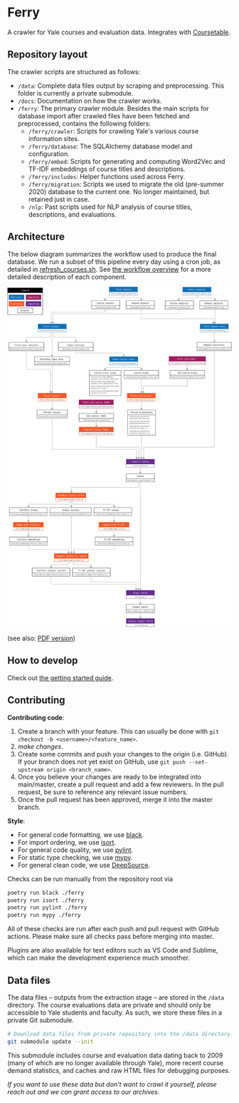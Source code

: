# Ferry

A crawler for Yale courses and evaluation data. Integrates with [Coursetable](https://github.com/coursetable/coursetable).

## Repository layout

The crawler scripts are structured as follows:

- `/data`: Complete data files output by scraping and preprocessing. This folder is currently a private submodule.
- `/docs`: Documentation on how the crawler works.
- `/ferry`: The primary crawler module. Besides the main scripts for database import after crawled files have been fetched and preprocessed, contains the following folders:
  - `/ferry/crawler`: Scripts for crawling Yale's various course information sites.
  - `/ferry/database`: The SQLAlchemy database model and configuration.
  - `/ferry/embed`: Scripts for generating and computing Word2Vec and TF-IDF embeddings of course titles and descriptions.
  - `/ferry/includes`: Helper functions used across Ferry.
  - `/ferry/migration`: Scripts we used to migrate the old (pre-summer 2020) database to the current one. No longer maintained, but retained just in case.
  - `/nlp`: Past scripts used for NLP analysis of course titles, descriptions, and evaluations.

## Architecture

The below diagram summarizes the workflow used to produce the final database. We run a subset of this pipeline every day using a cron job, as detailed in [refresh_courses.sh](refresh_courses.sh). See [the workflow overview](docs/0_workflow.md) for a more detailed description of each component.

![architecture](./docs/architecture.png)

(see also: [PDF version](./docs/architecture.pdf))

## How to develop

Check out [the getting started guide](docs/getting_started.md).

## Contributing

**Contributing code**:

1. Create a branch with your feature. This can usually be done with `git checkout -b <username>/<feature_name>`.
2. *make changes*.
3. Create some commits and push your changes to the origin (i.e. GitHub). If your branch does not yet exist on GitHub, use `git push --set-upstream origin <branch_name>`.
4. Once you believe your changes are ready to be integrated into main/master, create a pull request and add a few reviewers. In the pull request, be sure to reference any relevant issue numbers.
5. Once the pull request has been approved, merge it into the master branch.

**Style**:

- For general code formatting, we use [black](https://github.com/psf/black).
- For import ordering, we use [isort](https://github.com/PyCQA/isort).
- For general code quality, we use [pylint](https://github.com/PyCQA/pylint).
- For static type checking, we use [mypy](http://mypy-lang.org/).
- For general clean code, we use [DeepSource](https://deepsource.io/).

Checks can be run manually from the repository root via

```bash
poetry run black ./ferry
poetry run isort ./ferry
poetry run pylint ./ferry
poetry run mypy ./ferry
```

All of these checks are run after each push and pull request with GitHub actions. Please make sure all checks pass before merging into master.

Plugins are also available for text editors such as VS Code and Sublime, which can make the development experience much smoother.

## Data files

The data files – outputs from the extraction stage – are stored in the `/data` directory.
The course evaluations data are private and should only be accessible to Yale students and faculty. As such, we store these files in a private Git submodule.

```bash
# Download data files from private repository into the /data directory.
git submodule update --init
```

This submodule includes course and evaluation data dating back to 2009 (many of which are no longer available through Yale), more recent course demand statistics, and caches and raw HTML files for debugging purposes.

_If you want to use these data but don't want to crawl it yourself, please reach out and we can grant access to our archives._


